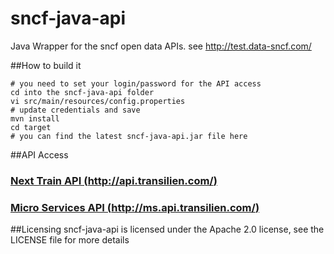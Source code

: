 sncf-java-api
=============

Java Wrapper for the sncf open data APIs. see http://test.data-sncf.com/

##How to build it

    # you need to set your login/password for the API access
    cd into the sncf-java-api folder
    vi src/main/resources/config.properties
    # update credentials and save
    mvn install
    cd target
    # you can find the latest sncf-java-api.jar file here
    
##API Access

### [Next Train API (http://api.transilien.com/)](https://github.com/mebibou/sncf-java-api/wiki/Next-Train-API)
### [Micro Services API (http://ms.api.transilien.com/)](https://github.com/mebibou/sncf-java-api/wiki/Routes,-lines,-stations,-etc.-API)

##Licensing
sncf-java-api is licensed under the Apache 2.0 license, see the LICENSE file for more details
